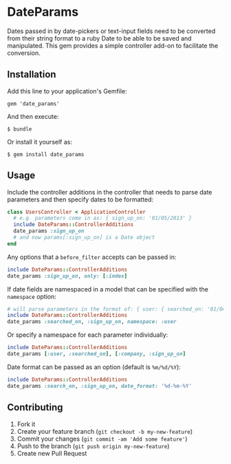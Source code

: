 # DateParams

Dates passed in by date-pickers or text-input fields need to be
converted from their string format to a ruby Date to be able to be saved
and manipulated. This gem provides a simple controller add-on to
facilitate the conversion.

## Installation

Add this line to your application's Gemfile:

    gem 'date_params'

And then execute:

    $ bundle

Or install it yourself as:

    $ gem install date_params

## Usage

Include the controller additions in the controller that needs to parse
date parameters and then specify dates to be formatted:
```ruby
class UsersController < ApplicationController
  # e.g. parameters come in as: { sign_up_on: '01/05/2013' }
  include DateParams::ControllerAdditions
  date_params :sign_up_on
  # and now params[:sign_up_on] is a Date object
end
```

Any options that a `before_filter` accepts can be passed in:
```ruby
include DateParams::ControllerAdditions
date_params :sign_up_on, only: [:index]
```

If date fields are namespaced in a model that can be specified with the
`namespace` option:
```ruby
# will parse parameters in the format of: { user: { searched_on: '01/04/2013', sign_up_on: '04/03/2013' } }
include DateParams::ControllerAdditions
date_params :searched_on, :sign_up_on, namespace: :user
```

Or specify a namespace for each parameter individually:
```ruby
include DateParams::ControllerAdditions
date_params [:user, :searched_on], [:company, :sign_up_on]
```

Date format can be passed as an option (default is `%m/%d/%Y`):
```ruby
include DateParams::ControllerAdditions
date_params :search_on, :sign_up_on, date_format: '%d-%m-%Y'
```

## Contributing

1. Fork it
2. Create your feature branch (`git checkout -b my-new-feature`)
3. Commit your changes (`git commit -am 'Add some feature'`)
4. Push to the branch (`git push origin my-new-feature`)
5. Create new Pull Request
